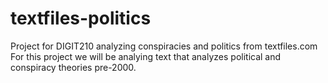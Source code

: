 # textfiles-politics
Project for DIGIT210 analyzing conspiracies and politics from textfiles.com
For this project we will be analying text that analyzes political and conspiracy theories pre-2000.

